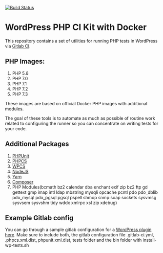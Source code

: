[![Build Status](https://travis-ci.com/gagan0123/wp-testing-docker.svg?branch=master)](https://travis-ci.com/gagan0123/wp-testing-docker)

# WordPress PHP CI Kit with Docker

This repository contains a set of utilities for running PHP tests in WordPress via [Gitlab CI](https://about.gitlab.com/gitlab-ci/).

## PHP Images:

1. PHP 5.6
1. PHP 7.0
1. PHP 7.1
1. PHP 7.2
1. PHP 7.3

These images are based on official Docker PHP images with additional modules.

The goal of these tools is to automate as much as possible of routine work related to configuring the runner so you can concentrate on writing tests for your code.

## Additional Packages

1. [PHPUnit](https://github.com/sebastianbergmann/phpunit)
1. [PHPCS](https://github.com/squizlabs/PHP_CodeSniffer)
1. [WPCS](https://github.com/WordPress-Coding-Standards/WordPress-Coding-Standards)
1. [NodeJS](https://github.com/nodejs/node)
1. [Yarn](https://github.com/yarnpkg/yarn)
1. [Composer](https://github.com/composer/composer)
1. PHP Modules(bcmath bz2 calendar dba enchant exif zip bz2 ftp gd gettext gmp imap intl ldap mbstring mysqli opcache pcntl pdo pdo_dblib pdo_mysql pdo_pgsql pgsql pspell shmop snmp soap sockets sysvmsg sysvsem sysvshm tidy wddx xmlrpc xsl zip xdebug)

## Example Gitlab config

You can go through a sample gitlab configuration for a [WordPress plugin here](https://gitlab.com/gagan0123/barebone-plugin/).
Make sure to include both, the gitlab configuration file .gitlab-ci.yml, .phpcs.xml.dist, phpunit.xml.dist, tests folder and the bin folder with install-wp-tests.sh